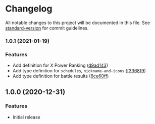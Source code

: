 # Changelog

All notable changes to this project will be documented in this file. See [standard-version](https://github.com/conventional-changelog/standard-version) for commit guidelines.

### 1.0.1 (2021-01-19)


### Features

* Add definition for X Power Ranking ([d9ad143](https://github.com/splatoon-stats/types/commit/d9ad143c6d3f12ab35ee42b6ec17f6d1047d70b1))
* Add type definition for `schedules`, `nickname-and-icons` ([f3368f9](https://github.com/splatoon-stats/types/commit/f3368f9c41061ea7b26293ebee1df7ec254eff65))
* Add type definition for battle results ([6ce60ff](https://github.com/splatoon-stats/types/commit/6ce60ff121d8ec92b76ca2b366531edb68e1edc9))

## 1.0.0 (2020-12-31)

### Features

-   Initial release
